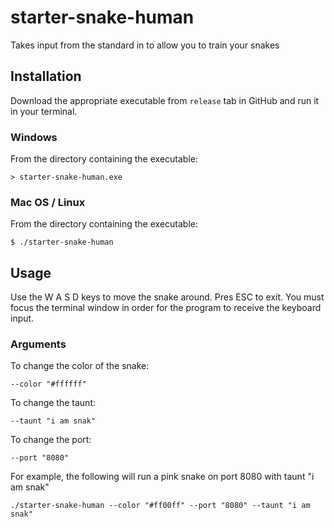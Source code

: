# starter-snake-human
Takes input from the standard in to allow you to train your snakes

## Installation
Download the appropriate executable from `release` tab in GitHub and run it in your terminal.

### Windows
From the directory containing the executable:
```
> starter-snake-human.exe
```

### Mac OS / Linux
From the directory containing the executable:
```
$ ./starter-snake-human
```

## Usage
Use the W A S D keys to move the snake around. Pres ESC to exit. You must focus the terminal window in order for the program to receive the keyboard input.

### Arguments
To change the color of the snake:
```
--color "#ffffff"
```

To change the taunt:
```
--taunt "i am snak"
```

To change the port:
```
--port "8080"
```

For example, the following will run a pink snake on port 8080 with taunt "i am snak"
```
./starter-snake-human --color "#ff00ff" --port "8080" --taunt "i am snak"
```
